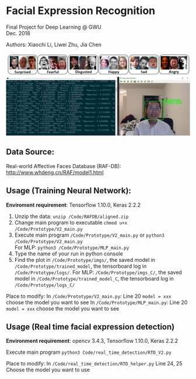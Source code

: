 # Facial Expression Recognition
Final Project for Deep Learning @ GWU  
Dec. 2018

Authors: Xiaochi Li, Liwei Zhu, Jia Chen

![](./images/emotion_sample.JPG)
![](./images/rtd_gui.png)

## Data Source:
Real-world Affective Faces Database (RAF-DB): http://www.whdeng.cn/RAF/model1.html


## Usage (Training Neural Network):

**Enviroment requirement**:  Tensorflow 1.10.0, Keras 2.2.2

1. Unzip the data: `unzip /Code/RAFDB/aligned.zip`
2. Change main program to executable `chmod u+x /Code/Prototype/V2_main.py`
3. Execute main program `/Code/Prototype/V2_main.py` or `python3 /Code/Prototype/V2_main.py`  
For MLP: `python3 /Code/Prototype/MLP_main.py`
4. Type the name of your run in python console
5. Find the plot in `/Code/Prototype/imgs/`, the saved model in `/Code/Prototype/trained_model`, the tensorboard log in `/Code/Prototype/logs/`. For MLP: `/Code/Prototype/imgs_C/`, the saved model in `/Code/Prototype/trained_model_C`, the tensorboard log in `/Code/Prototype/logs_C/`

Place to modify:
In `/Code/Prototype/V2_main.py`: Line 20 `model = xxx` choose the model you want to see
In `/Code/Prototype/MLP_main.py`: Line 20 `model = xxx` choose the model you want to see

## Usage (Real time facial expression detection)

**Environment requirement**: opencv 3.4.3, Tensorflow 1.10.0, Keras 2.2.2

Execute main program `python3 Code/real_time_detection/RTD_V2.py`

Place to modify:
In `/Code/real_time_detection/RTD_helper.py` Line 24, 25 Choose the model you want to use
